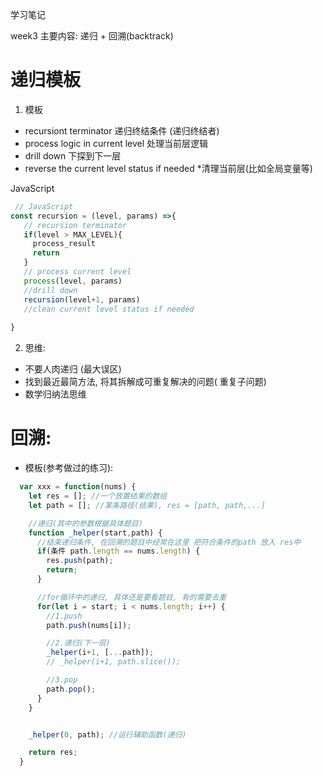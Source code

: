 学习笔记

week3 主要内容: 递归 + 回溯(backtrack)

# 递归模板
1. 模板
  + recursiont terminator 递归终结条件 (递归终结者)
  + process logic in current level 处理当前层逻辑
  + drill down 下探到下一层
  + reverse the current level status if needed  *清理当前层(比如全局变量等)


JavaScript
```js
 // JavaScript
const recursion = (level, params) =>{
   // recursion terminator
   if(level > MAX_LEVEL){
     process_result
     return 
   }
   // process current level
   process(level, params)
   //drill down
   recursion(level+1, params)
   //clean current level status if needed
   
}
```

2. 思维:
+ 不要人肉递归 (最大误区)
+ 找到最近最简方法, 将其拆解成可重复解决的问题( 重复子问题)
+ 数学归纳法思维

# 回溯: 
+ 模板(参考做过的练习):

```js
  var xxx = function(nums) {
    let res = []; //一个放置结果的数组
    let path = []; //某条路径(结果), res = [path, path,...]

    //递归(其中的参数根据具体题目)
    function _helper(start,path) {
      //结束递归条件, 在回溯的题目中经常在这里 把符合条件的path 放入 res中
      if(条件 path.length == nums.length) {
        res.push(path);
        return;
      }

      //for循环中的递归, 具体还是要看题目, 有的需要去重
      for(let i = start; i < nums.length; i++) {
        //1.push
        path.push(nums[i]);

        //2.递归(下一层)
        _helper(i+1, [...path]);
        // _helper(i+1, path.slice());

        //3.pop
        path.pop();
      } 
    }


    _helper(0, path); //运行辅助函数(递归)

    return res;
  }

```
